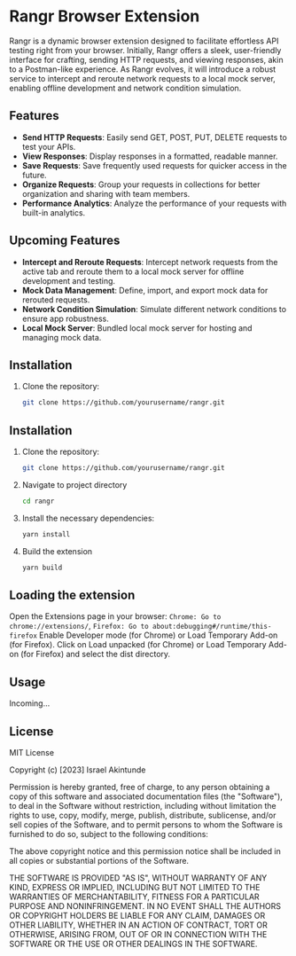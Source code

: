 # Rangr Browser Extension

Rangr is a dynamic browser extension designed to facilitate effortless API testing right from your browser. Initially, Rangr offers a sleek, user-friendly interface for crafting, sending HTTP requests, and viewing responses, akin to a Postman-like experience. As Rangr evolves, it will introduce a robust service to intercept and reroute network requests to a local mock server, enabling offline development and network condition simulation.

## Features

- **Send HTTP Requests**: Easily send GET, POST, PUT, DELETE requests to test your APIs.
- **View Responses**: Display responses in a formatted, readable manner.
- **Save Requests**: Save frequently used requests for quicker access in the future.
- **Organize Requests**: Group your requests in collections for better organization and sharing with team members.
- **Performance Analytics**: Analyze the performance of your requests with built-in analytics.

## Upcoming Features

- **Intercept and Reroute Requests**: Intercept network requests from the active tab and reroute them to a local mock server for offline development and testing.
- **Mock Data Management**: Define, import, and export mock data for rerouted requests.
- **Network Condition Simulation**: Simulate different network conditions to ensure app robustness.
- **Local Mock Server**: Bundled local mock server for hosting and managing mock data.

## Installation

1. Clone the repository:
   ```bash
   git clone https://github.com/yourusername/rangr.git
    ```

## Installation

1. Clone the repository:
   ```bash
   git clone https://github.com/yourusername/rangr.git
   ```
2. Navigate to project directory
    ```bash 
    cd rangr
   ```
3. Install the necessary dependencies:
    ```bash
   yarn install
   ```
4. Build the extension
    ```bash
   yarn build
    ```

## Loading the extension
Open the Extensions page in your browser:
        ``Chrome: Go to chrome://extensions/``,
        ``Firefox: Go to about:debugging#/runtime/this-firefox``
Enable Developer mode (for Chrome) or Load Temporary Add-on (for Firefox).
Click on Load unpacked (for Chrome) or Load Temporary Add-on (for Firefox) and select the dist directory.


## Usage
Incoming...

## License

MIT License

Copyright (c) [2023] Israel Akintunde

Permission is hereby granted, free of charge, to any person obtaining a copy
of this software and associated documentation files (the "Software"), to deal
in the Software without restriction, including without limitation the rights
to use, copy, modify, merge, publish, distribute, sublicense, and/or sell
copies of the Software, and to permit persons to whom the Software is
furnished to do so, subject to the following conditions:

The above copyright notice and this permission notice shall be included in all
copies or substantial portions of the Software.

THE SOFTWARE IS PROVIDED "AS IS", WITHOUT WARRANTY OF ANY KIND, EXPRESS OR
IMPLIED, INCLUDING BUT NOT LIMITED TO THE WARRANTIES OF MERCHANTABILITY,
FITNESS FOR A PARTICULAR PURPOSE AND NONINFRINGEMENT. IN NO EVENT SHALL THE
AUTHORS OR COPYRIGHT HOLDERS BE LIABLE FOR ANY CLAIM, DAMAGES OR OTHER
LIABILITY, WHETHER IN AN ACTION OF CONTRACT, TORT OR OTHERWISE, ARISING FROM,
OUT OF OR IN CONNECTION WITH THE SOFTWARE OR THE USE OR OTHER DEALINGS IN THE
SOFTWARE.


